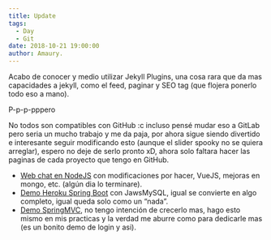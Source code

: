 ```yaml
---
title: Update
tags:
  - Day
  - Git
date: 2018-10-21 19:00:00
author: Amaury.
---
```


Acabo de conocer y medio utilizar Jekyll Plugins, una cosa rara que da mas capacidades a jekyll, como el feed, paginar y SEO tag (que flojera ponerlo todo eso a mano).

P-p-p-pppero

No todos son compatibles con GitHub :c incluso pensé mudar eso a GitLab pero seria un mucho trabajo y me da paja, por ahora sigue siendo divertido e interesante seguir modificando esto (aunque el slider spooky no se quiera arreglar), espero no deje de serlo pronto xD, ahora solo faltara hacer las paginas de cada proyecto que tengo en GitHub.

*   [Web chat en NodeJS](https://github.com/Amaury-Tobias/webChatPOI) con modificaciones por hacer, VueJS, mejoras en mongo, etc. (algún dia lo terminare).
*   [Demo Heroku Spring Boot](https://github.com/Amaury-Tobias/mangaStore) con JawsMySQL, igual se convierte en algo completo, igual queda solo como un “nada”.
*   [Demo SpringMVC](https://github.com/Amaury-Tobias/springweb_demo), no tengo intención de crecerlo mas, hago esto mismo en mis practicas y la verdad me aburre como para dedicarle mas (es un bonito demo de login y asi).